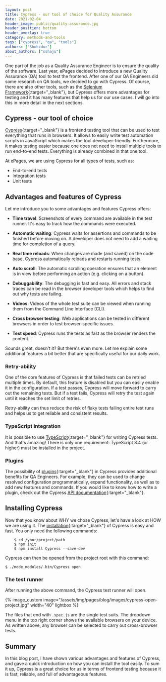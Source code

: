 ```yaml
---
layout: post
title: Cypress - our tool of choice for Quality Assurance
date: 2021-02-04
header_image: public/quality-assurance.jpg
header_position: bottom
header_overlay: true
category: methods-and-tools
tags: ["cypress", "qa", "tools"]
authors: ["Shohidur"]
about_authors: ["sshaju"]
---
```

One part of the job as a Quality Assurance Engineer is to ensure the quality of the software.
Last year, ePages decided to introduce a new Quality Assurance (QA) tool to test the frontend.
After one of our QA Engineers did some research on QA tools, we decided to go with Cypress.
Of course, there are also other tools, such as the [Selenium Framework](https://www.selenium.dev/){:target="_blank"}, but Cypress offers more advantages for testing and it has many features that help us for our use cases.
I will go into this in more detail in the next sections.

## Cypress - our tool of choice

[Cypress](https://www.cypress.io/){:target="_blank"} is a frontend testing tool that can be used to test everything that runs in browsers.
It allows to easily write test automation scripts in JavaScript which makes the tool developer-friendly.
Furthermore, it makes testing easier because one does not need to install multiple tools to run end-to-end tests.
Everything is already combined in that one tool.

At ePages, we are using Cypress for all types of tests, such as:

- End-to-end tests
- Integration tests
- Unit tests

## Advantages and features of Cypress

Let me introduce you to some advantages and features Cypress offers:

- **Time travel**: Screenshots of every command are available in the test runner. It's easy to track how the commands were executed.

- **Automatic waiting**: Cypress waits for assertions and commands to be finished before moving on. A developer does not need to add a waiting time for completion of a query.

- **Real time reloads**: When changes are made (and saved) on the code base, Cypress automatically reloads and restarts running tests.

- **Auto scroll**: The automatic scrolling operation ensures that an element is in view before performing an action (e.g. clicking on a button).

- **Debuggability**: The debugging is fast and easy. All errors and stack traces can be read in the browser developer tools which helps to find out why tests are failing.

- **Videos**: Videos of the whole test suite can be viewed when running them from the Command Line Interface (CLI).

- **Cross browser testing**: Web applications can be tested in different browsers in order to test browser-specific issues.

- **Test speed**: Cypress runs the tests as fast as the browser renders the content.

Sounds great, doesn't it?
But there's even more.
Let me explain some additional features a bit better that are specifically useful for our daily work.

### Retry-ability

One of the core features of Cypress is that failed tests can be retried multiple times.
By default, this feature is disabled but you can easily enable it in the configuration.
If a test passes, Cypress will move forward to carry out the remaining tests.
But if a test fails, Cypress will retry the test again until it reaches the set limit of retries.

Retry-ability can thus reduce the risk of flaky tests failing entire test runs and helps us to get reliable and consistent results.

### TypeScript integration

It is possible to use [TypeScript](https://docs.cypress.io/guides/tooling/typescript-support.html#Install-TypeScript){:target="_blank"} for writing Cypress tests.
And that's amazing!
There is only one requirement: TypeScript 3.4 (or higher) must be installed in the project.

### Plugins

The possibility of [plugins](https://docs.cypress.io/plugins/index.html){:target="_blank"} in Cypress provides additional benefits for QA Engineers.
For example, they can be used to change resolved configuration programmatically, expand functionality, as well as to add new features and commands.
If you would like to know how to write a plugin, check out the Cypress [API documentation](https://docs.cypress.io/api/plugins/writing-a-plugin.html#Plugins-API){:target="_blank"}.

## Installing Cypress

Now that you know about WHY we chose Cypress, let's have a look at HOW we are using it.
The [installation](https://docs.cypress.io/img/snippets/installing-cli.b927778a.mp4){:target="_blank"} of Cypress is easy and fast.
You only need the following commands:

```
    $ cd /your/project/path
    $ npm init
    $ npm install Cypress --save-dev
```

Cypress can then be opened from the project root with this command:

`$ ./node_modules/.bin/Cypress open`

### The test runner

After running the above command, the Cypress test runner will open.

{% image_custom image="/assets/img/pages/blog/images/cypress-open-project.jpg" width="40" lightbox %}

The files that end with `.spec.js` are the single test suits.
The dropdown menu in the top right corner shows the available browsers on your device.
As written above, any browser can be selected to carry out cross-browser tests.

## Summary

In this blog post, I have shown various advantages and features of Cypress, and gave a quick introduction on how you can install the tool easily.
To sum it up, Cypress is a great choice for us in terms of frontend testing because it is fast, reliable, and full of advantageous features.